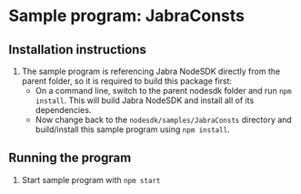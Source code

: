 # Sample program: JabraConsts

## Installation instructions

1. The sample program is referencing Jabra NodeSDK directly from the parent folder, so it is required to build this package first:
   - On a command line, switch to the parent nodesdk folder and run `npm install`. This will build Jabra NodeSDK and install all of its dependencies.
   - Now change back to the `nodesdk/samples/JabraConsts` directory and build/install this sample program using `npm install`.

## Running the program

1. Start sample program with `npm start`

